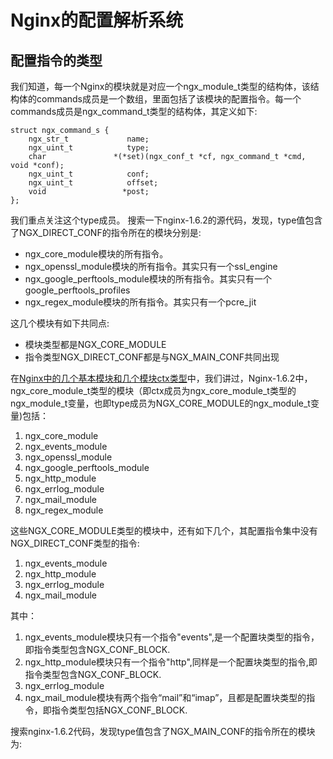 # Nginx的配置解析系统

## 配置指令的类型

我们知道，每一个Nginx的模块就是对应一个ngx_module_t类型的结构体，该结构体的commands成员是一个数组，里面包括了该模块的配置指令。每一个commands成员是ngx_command_t类型的结构体，其定义如下:
```
struct ngx_command_s {
    ngx_str_t             name;
    ngx_uint_t            type;
    char               *(*set)(ngx_conf_t *cf, ngx_command_t *cmd, void *conf);
    ngx_uint_t            conf;
    ngx_uint_t            offset;
    void                 *post;
};
```
我们重点关注这个type成员。
搜索一下nginx-1.6.2的源代码，发现，type值包含了NGX\_DIRECT\_CONF的指令所在的模块分别是:
* ngx\_core\_module模块的所有指令。
* ngx\_openssl\_module模块的所有指令。其实只有一个ssl\_engine
* ngx\_google\_perftools\_module模块的所有指令。其实只有一个google\_perftools\_profiles
* ngx\_regex\_module模块的所有指令。其实只有一个pcre\_jit

这几个模块有如下共同点:
* 模块类型都是NGX\_CORE\_MODULE
* 指令类型NGX\_DIRECT\_CONF都是与NGX\_MAIN\_CONF共同出现

在[Nginx中的几个基本模块和几个模块ctx类型](nginxzhong_de_ji_ge_ji_ben_mo_kuai_he_ji_ge_mo_kuai_ctx_lei_xing.md)中，我们讲过，Nginx-1.6.2中，ngx_core_module_t类型的模块（即ctx成员为ngx_core_module_t类型的ngx_module_t变量，也即type成员为NGX\_CORE\_MODULE的ngx_module_t变量)包括：

1. ngx_core_module
2. ngx_events_module
3. ngx_openssl_module
4. ngx_google_perftools_module
5. ngx_http_module
6. ngx_errlog_module
7. ngx_mail_module
8. ngx_regex_module

这些NGX\_CORE\_MODULE类型的模块中，还有如下几个，其配置指令集中没有NGX\_DIRECT\_CONF类型的指令:

1. ngx_events_module
2. ngx_http_module
3. ngx_errlog_module
4. ngx_mail_module

其中：

1. ngx_events_module模块只有一个指令"events",是一个配置块类型的指令，即指令类型包含NGX\_CONF\_BLOCK.
2. ngx_http_module模块只有一个指令"http",同样是一个配置块类型的指令,即指令类型包含NGX\_CONF\_BLOCK.
3. ngx_errlog_module
4. ngx_mail_module模块有两个指令“mail”和“imap”，且都是配置块类型的指令，即指令类型包括NGX\_CONF\_BLOCK.

搜索nginx-1.6.2代码，发现type值包含了NGX\_MAIN\_CONF的指令所在的模块为:






